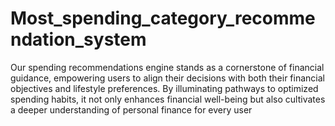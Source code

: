 # Most_spending_category_recommendation_system

Our spending recommendations engine stands as a cornerstone of financial guidance, empowering users to align their decisions with both their financial objectives and lifestyle preferences. By illuminating pathways to optimized spending habits, it not only enhances financial well-being but also cultivates a deeper understanding of personal finance for every user
